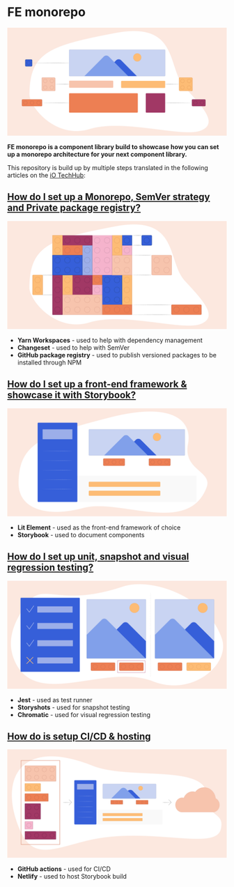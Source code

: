 # FE monorepo

![abstract artwork for series](./docs/series.png)

**FE monorepo is a component library build to showcase how you can set up a monorepo architecture for your next component library.**

This repository is build up by multiple steps translated in the following articles on the [iO TechHub](https://techhub.iodigital.com):

## [How do I set up a Monorepo, SemVer strategy and Private package registry?](https://techhub.iodigital.com/articles/how-do-i-build-a-component-library/monorepo-semver-package-registry)

![abstract artwork for monorepo](./docs/monorepo.png)

- **Yarn Workspaces** - used to help with dependency management
- **Changeset** - used to help with SemVer
- **GitHub package registry** - used to publish versioned packages to be installed through NPM

## [How do I set up a front-end framework & showcase it with Storybook?](https://techhub.iodigital.com/articles/how-do-i-build-a-component-library/fe-framework-storybook)

![abstract artwork for fe framework and storybook](./docs/fe-framework-storybook.png)

- **Lit Element** - used as the front-end framework of choice
- **Storybook** - used to document components

## [How do I set up unit, snapshot and visual regression testing?](https://techhub.iodigital.com/articles/how-do-i-build-a-component-library/unit-snapshot-visual-regression-testing)

![abstract artwork for unit, snapshot and visual regression](./docs/unit-snapshot-visual-regression-test.png)

- **Jest** - used as test runner
- **Storyshots** - used for snapshot testing
- **Chromatic** - used for visual regression testing

## [How do is setup CI/CD & hosting](https://techhub.iodigital.com/articles/how-do-i-build-a-component-library/ci-cd-hosting)

![abstract artwork for ci/cd and hosting](./docs/ci-cd-hosting.png)

- **GitHub actions** - used for CI/CD
- **Netlify** - used to host Storybook build
